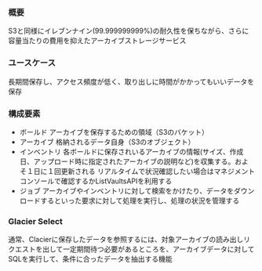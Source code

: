 ### 概要

S3と同様にイレブンナイン(99.999999999%)の耐久性を保ちながら、さらに容量当たりの費用を抑えたアーカイブストレージサービス


### ユースケース

長期間保存し、アクセス頻度が低く、取り出しに時間がかかってもいいデータを保存


### 構成要素

- ボールド
	アーカイブを保存するための領域（S3のバケット）
- アーカイブ
	格納されるデータ自身（S3のオブジェクト）
- インベントリ
	各ボールドに保存されいるアーカイブの情報(サイズ、作成日、アップロード時に指定されたアーカイブの説明など)を収集する。およそ１日に１回更新される
	リアルタイムで状況確認したい場合はマネジメントコンソールで確認するかListVaultsAPIを利用する
- ジョブ
	アーカイブやインベントリに対して検索をかけたり、データをダウンロードするといった要求に対して処理を実行し、処理の状況を管理する
	

### Glacier Select

通常、Clacierに保存したデータを参照するには、対象アーカイブの読み出しリクエストを出して一定期間待つ必要があるところを、アーカイブデータに対してSQLを実行して、条件に合ったデータを抽出する機能